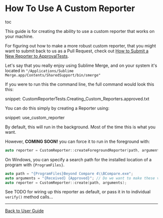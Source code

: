 <a id="top"></a>

# How To Use A Custom Reporter

toc

This guide is for creating the ability to use a custom reporter that works on your machine.

For figuring out how to make a more robust custom reporter, that you might want to submit back to us as a Pull Request, check out [How to Submit a New Reporter to ApprovalTests](/doc/how_tos/HowToSubmitANewReporterToApprovalTests.md#top).

Let's say that you really enjoy using Sublime Merge, and on your system it's located in `"/Applications/Sublime Merge.app/Contents/SharedSupport/bin/smerge"`

If you were to run this the command line, the full command would look this this:

snippet: CustomReporterTests.Creating_Custom_Reporters.approved.txt

You can do this simply by creating a Reporter using:

snippet: use_custom_reporter

By default, this will run in the background. Most of the time this is what you want.

However, **COMING SOON!** you can force it to run in the foreground with:

```c++
auto reporter = CustomReporter::createForegroundReporter(path, arguments);
```

On Windows, you can specify a search path for the installed location of a program with `{ProgramFiles}`.

```c++
auto path = "{ProgramFiles}Beyond Compare 4\\BCompare.exe";
auto arguments = "{Received} {Approved}"; // Do we want to make these values the default?
auto reporter = CustomReporter::create(path, arguments);
```

See TODO for wiring up this reporter as default, or pass it in to individual `verify()` method calls...

---

[Back to User Guide](/doc/README.md#top)
